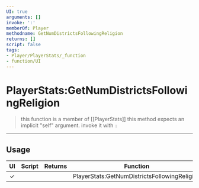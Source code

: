 ```yaml
---
UI: true
arguments: []
invoke: ':'
memberOf: Player
methodname: GetNumDistrictsFollowingReligion
returns: []
script: false
tags:
- Player/PlayerStats/_function
- function/UI
---
```

# PlayerStats:GetNumDistrictsFollowingReligion
> this function is a member of [[PlayerStats]]
> this method expects an implicit "self" argument. invoke it with `:`
-----
## Usage
|  UI | Script | Returns | Function | Arguments |
|:---:|:------:|-------:|:--------:|:---------|
|✓| ||PlayerStats:GetNumDistrictsFollowingReligion||

